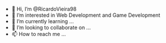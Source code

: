 - 👋 Hi, I’m @RicardoVieira98
- 👀 I’m interested in Web Development and Game Development
- 🌱 I’m currently learning ...
- 💞️ I’m looking to collaborate on ...
- 📫 How to reach me ...

<!---
RicardoVieira98/RicardoVieira98 is a ✨ special ✨ repository because its `README.md` (this file) appears on your GitHub profile.
You can click the Preview link to take a look at your changes.
--->

